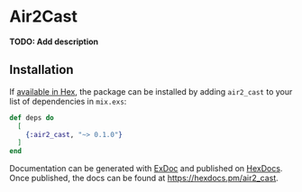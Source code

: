 # Air2Cast

**TODO: Add description**

## Installation

If [available in Hex](https://hex.pm/docs/publish), the package can be installed
by adding `air2_cast` to your list of dependencies in `mix.exs`:

```elixir
def deps do
  [
    {:air2_cast, "~> 0.1.0"}
  ]
end
```

Documentation can be generated with [ExDoc](https://github.com/elixir-lang/ex_doc)
and published on [HexDocs](https://hexdocs.pm). Once published, the docs can
be found at <https://hexdocs.pm/air2_cast>.

